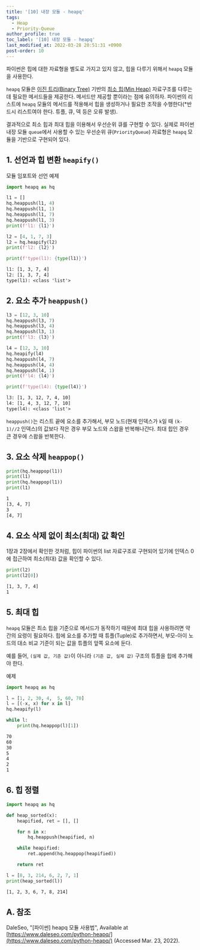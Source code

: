 ```yaml
---
title: '[10] 내장 모듈 - heapq'
tags:
  - Heap
  - Priority-Queue
author_profile: true
toc_label: '[10] 내장 모듈 - heapq'
last_modified_at: 2022-03-28 20:51:31 +0900
post-order: 10
---
```


파이썬은 힙에 대한 자료형을 별도로 가지고 있지 않고, 힙을 다루기 위해서 `heapq` 모듈을 사용한다.

`heapq` 모듈은 [이진 트리(Binary Tree)](https://ko.wikipedia.org/wiki/이진_트리) 기반의 [최소 힙(Min Heap)](https://ko.wikipedia.org/wiki/힙_(자료_구조)) 자료구조를 다루는 데 필요한 메서드들을 제공한다. 메서드만 제공할 뿐이라는 점에 유의하자. 파이썬의 리스트에 `heapq` 모듈의 메서드를 적용해서 힙을 생성하거나 필요한 조작을 수행한다(*반드시 리스트여야 한다. 튜플, 큐, 덱 등은 오류 발생).

결과적으로 최소 힙과 최대 힙을 이용해서 우선순위 큐를 구현할 수 있다. 실제로 파이썬 내장 모듈 `queue`에서 사용할 수 있는 우선순위 큐(`PriorityQueue`) 자료형은 `heapq` 모듈을 기반으로 구현되어 있다.

## 1. 선언과 힙 변환 `heapify()`
<p class=short>모듈 임포트와 선언 예제</p>

```python
import heapq as hq

l1 = []
hq.heappush(l1, 4)
hq.heappush(l1, 1)
hq.heappush(l1, 7)
hq.heappush(l1, 3)
print(f'l1: {l1}')

l2 = [4, 1, 7, 3]
l2 = hq.heapify(l2)
print(f'l2: {l2}')

print(f'type(l1): {type(l1)}')
```
```txt
l1: [1, 3, 7, 4]
l2: [1, 3, 7, 4]
type(l1): <class 'list'>
```

## 2. 요소 추가 `heappush()`
```python
l3 = [12, 3, 10]
hq.heappush(l3, 7)
hq.heappush(l3, 4)
hq.heappush(l3, 1)
print(f'l3: {l3}')

l4 = [12, 3, 10]
hq.heapify(l4)
hq.heappush(l4, 7)
hq.heappush(l4, 4)
hq.heappush(l4, 1)
print(f'l4: {l4}')

print(f'type(l4): {type(l4)}')
```
```txt
l3: [1, 3, 12, 7, 4, 10]
l4: [1, 4, 3, 12, 7, 10]
type(l4): <class 'list'>
```
`heappush()`는 리스트 끝에 요소를 추가해서, 부모 노드(현재 인덱스가 `k`일 때 `(k-1)//2` 인덱스)의 값보다 작은 경우 부모 노드와 스왑을 반복해나간다. 최대 힙인 경우 큰 경우에 스왑을 반복한다.

## 3. 요소 삭제 `heappop()`
```python
print(hq.heappop(l1))
print(l1)
print(hq.heappop(l1))
print(l1)
```
```txt
1
[3, 4, 7]
3
[4, 7]
```

## 4. 요소 삭제 없이 최소(최대) 값 확인
1장과 2장에서 확인한 것처럼, 힙이 파이썬의 list 자료구조로 구현되어 있기에 인덱스 0에 접근하여 최소(최대) 값을 확인할 수 있다.
```python
print(l2)
print(l2[0])
```
```txt
[1, 3, 7, 4]
1
```

## 5. 최대 힙
`heapq` 모듈은 최소 힙을 기준으로 메서드가 동작하기 때문에 최대 힙을 사용하려면 약간의 요령이 필요하다. 힙에 요소를 추가할 때 튜플(Tuple)로 추가하면서, 부모-아이 노드의 대소 비교 기준이 되는 값을 튜플의 앞쪽 요소에 둔다.

예를 들어, `(실제 값, 기준 값)`이 아니라 `(기준 값, 실제 값)` 구조의 튜플을 힙에 추가해야 한다.

<p class=short>예제</p>

```python
import heapq as hq

l = [1, 2, 30, 4,  5, 60, 70]
l = [(-x, x) for x in l]
hq.heapify(l)

while l:
    print(hq.heappop(l)[1])
```
```txt
70
60
30
5
4
2
1
```

## 6. 힙 정렬
```python
import heapq as hq

def heap_sorted(x):
    heapified, ret = [], []

    for n in x:
        hq.heappush(heapified, n)

    while heapified:
        ret.append(hq.heappop(heapified))

    return ret

l = [8, 3, 214, 6, 2, 7, 1]
print(heap_sorted(l))
```
```txt
[1, 2, 3, 6, 7, 8, 214]
```

## A. 참조
DaleSeo, "[파이썬] heapq 모듈 사용법", Available at [https://www.daleseo.com/python-heapq/](https://www.daleseo.com/python-heapq/) (Accessed Mar. 23, 2022).
